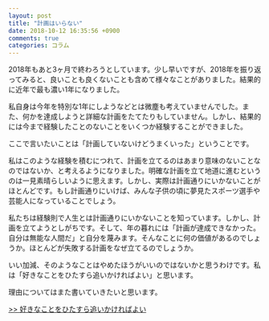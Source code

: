 ```yaml
---
layout: post
title: "計画はいらない"
date: 2018-10-12 16:35:56 +0900
comments: true
categories: コラム
---
```


2018年もあと3ヶ月で終わろうとしています。少し早いですが、2018年を振り返ってみると、良いことも良くないことも含めて様々なことがありました。結果的に近年で最も濃い1年になりました。

私自身は今年を特別な1年にしようなどとは微塵も考えていませんでした。また、何かを達成しようと詳細な計画をたてたりもしていません。しかし、結果的には今まで経験したことのないことをいくつか経験することができました。

ここで言いたいことは「計画していないけどうまくいった」ということです。

私はこのような経験を積むにつれて、計画を立てるのはあまり意味のないことなのではないか、と考えるようになりました。明確な計画を立て地道に進むというのは一見素晴らしいように思えます。しかし、実際は計画通りにいかないことがほとんどです。もし計画通りにいけば、みんな子供の頃に夢見たスポーツ選手や芸能人になっていることでしょう。

私たちは経験則で人生とは計画通りにいかないことを知っています。しかし、計画を立てようとしがちです。そして、年の暮れには「計画が達成できなかった。自分は無能な人間だ」と自分を蔑みます。そんなことに何の価値があるのでしょうか。ほとんどが失敗する計画をなぜ立てるのでしょうか。

いい加減、そのようなことはやめたほうがいいのではないかと思うわけです。私は「好きなことをひたすら追いかければよい」と思います。

理由についてはまた書いていきたいと思います。

 [>> 好きなことをひたすら追いかければよい](/blog/2018/10/15/not-goal-2/)
